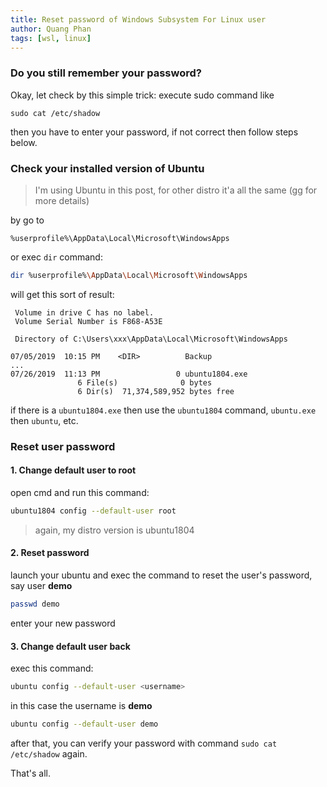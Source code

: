 ```yaml
---
title: Reset password of Windows Subsystem For Linux user
author: Quang Phan
tags: [wsl, linux]
---
```


### Do you still remember your password?

Okay, let check by this simple trick: execute sudo command like

```
sudo cat /etc/shadow
```

then you have to enter your password, if not correct then follow steps below.

### Check your installed version of Ubuntu

> I'm using Ubuntu in this post, for other distro it'a all the same (gg for more details)

by go to 

```
%userprofile%\AppData\Local\Microsoft\WindowsApps
```

or exec `dir` command:

```bash
dir %userprofile%\AppData\Local\Microsoft\WindowsApps
```

will get this sort of result:

```
 Volume in drive C has no label.
 Volume Serial Number is F868-A53E

 Directory of C:\Users\xxx\AppData\Local\Microsoft\WindowsApps

07/05/2019  10:15 PM    <DIR>          Backup
...
07/26/2019  11:13 PM                 0 ubuntu1804.exe
               6 File(s)              0 bytes
               6 Dir(s)  71,374,589,952 bytes free

```

if there is a `ubuntu1804.exe` then use the `ubuntu1804` command, `ubuntu.exe` then `ubuntu`, etc.

### Reset user password

#### 1. Change default user to root

open cmd and run this command:

```bash
ubuntu1804 config --default-user root
```

> again, my distro version is ubuntu1804

#### 2. Reset password

launch your ubuntu and exec the command to reset the user's password, say user **demo**

```bash
passwd demo
```

enter your new password

#### 3. Change default user back

exec this command:

```bash
ubuntu config --default-user <username>
```

in this case the username is **demo**

```bash
ubuntu config --default-user demo
```

after that, you can verify your password with command `sudo cat /etc/shadow` again.

That's all.
